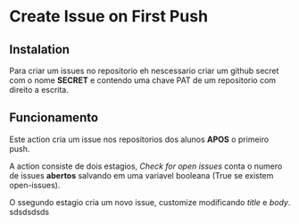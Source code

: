 # Create Issue on First Push

## Instalation

Para criar um issues no repositorio eh nescessario criar um github secret com o nome **SECRET** e contendo uma chave PAT de um repositorio com direito a escrita.

## Funcionamento

Este action cria um issue nos repositorios dos alunos **APOS** o primeiro push.

A action consiste de dois estagios, *Check for open issues* conta o numero de issues **abertos** salvando em uma variavel booleana (True se existem open-issues). 

O ssegundo estagio cria um novo issue, customize modificando *title* e *body*.
sdsdsdsds